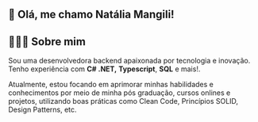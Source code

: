 ## 👋 Olá, me chamo Natália Mangili!

## 👩🏻‍💻 Sobre mim

Sou uma desenvolvedora backend apaixonada por tecnologia e inovação. Tenho experiência com **C# .NET,** **Typescript**, **SQL** e mais!.

Atualmente, estou focando em aprimorar minhas habilidades e conhecimentos por meio de minha pós graduação, cursos onlines e projetos, utilizando boas práticas como Clean Code, Princípios SOLID, Design Patterns, etc.
